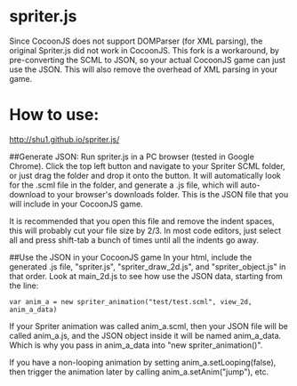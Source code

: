 spriter.js
==========
Since CocoonJS does not support DOMParser (for XML parsing), the original Spriter.js did not work in CocoonJS.  This fork is a workaround, by pre-converting the SCML to JSON, so your actual CocoonJS game can just use the JSON.  This will also remove the overhead of XML parsing in your game.

How to use:
==========
<a href="http://shu1.github.io/spriter.js/">http://shu1.github.io/spriter.js/</a>

##Generate JSON:
Run spriter.js in a PC browser (tested in Google Chrome). Click the top left button and navigate to your Spriter SCML folder, or just drag the folder and drop it onto the button. It will automatically look for the .scml file in the folder, and generate a .js file, which will auto-download to your browser's downloads folder. This is the JSON file that you will include in your CocoonJS game.

It is recommended that you open this file and remove the indent spaces, this will probably cut your file size by 2/3. In most code editors, just select all and press shift-tab a bunch of times until all the indents go away.

##Use the JSON in your CocoonJS game
In your html, include the generated .js file, "spriter.js", "spriter_draw_2d.js", and "spriter_object.js" in that order.  Look at main_2d.js to see how use the JSON data, starting from the line:

```
var anim_a = new spriter_animation("test/test.scml", view_2d, anim_a_data)
```

If your Spriter animation was called anim_a.scml, then your JSON file will be called anim_a.js, and the JSON object inside it will be named anim_a_data.  Which is why you pass in anim_a_data into "new spriter_animation()".

If you have a non-looping animation by setting anim_a.setLooping(false), then trigger the animation later by calling anim_a.setAnim("jump"), etc.
